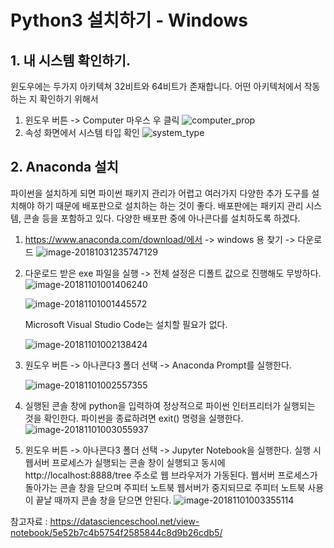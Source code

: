 # **Python3 설치하기 - Windows**

## 1. 내 시스템 확인하기.

윈도우에는 두가지 아키텍쳐 32비트와 64비트가 존재합니다. 어떤 아키텍처에서 작동하는 지 확인하기 위해서 

1. 윈도우 버튼 -> Computer 마우스 우 클릭
   ![computer_prop](../misc/resource/computer_prop.jpg)
2. 속성 화면에서 시스템 타입 확인
   ![system_type](../misc/resource/system_type.jpg)

## 2. Anaconda 설치

파이썬을 설치하게 되면 파이썬 패키지 관리가 어렵고 여러가지 다양한 추가 도구를 설치해야 하기 때문에 배포판으로 설치하는 하는 것이 좋다. 배포판에는 패키지 관리 시스템, 콘솔 등을 포함하고 있다. 다양한 배포판 중에 아나콘다를 설치하도록 하겠다.

1. https://www.anaconda.com/download/에서 -> windows 용 찾기 -> 다운로드
  ![image-20181031235747129](../misc/resource/image-20181031235747129.png)

2. 다운로드 받은 exe 파일을 실행 -> 전체 설정은 디폴트 값으로 진행해도 무방하다.
   ![image-20181101001406240](../misc/resource/image-20181101001406240.png)

   ![image-20181101001445572](../misc/resource/image-20181101001445572.png)


   Microsoft Visual Studio Code는 설치할 필요가 없다.

   ![image-20181101002138424](../misc/resource/image-20181101002138424.png)

3. 원도우 버튼 -> 아나콘다3 폴더 선택 -> Anaconda Prompt를 실행한다.

   ![image-20181101002557355](../misc/resource/image-20181101002557355.png)

4. 실행된 콘솔 창에 python을 입력하여 정상적으로 파이썬 인터프리터가 실행되는 것을 확인한다.
   파이썬을 종료하려면 exit() 명령을 실행한다.
   ![image-20181101003055937](../misc/resource/image-20181101003055937.png)

5. 윈도우 버튼 -> 아나콘다3 폴더 선택 -> Jupyter Notebook을 실행한다.
   실행 시 웹서버 프로세스가 실행되는 콘솔 창이 실행되고 동시에 http://localhost:8888/tree 주소로 웹 브라우저가 가동된다. 
   웹서버 프로세스가 돌아가는 콘솔 창을 닫으며 주피터 노트북 웹서버가 중지되므로 주피터 노트북 사용이 끝날 때까지 콘솔 창을 닫으면 안된다.
   ![image-20181101003355114](../misc/resource/image-20181101003355114.png)





참고자료 : https://datascienceschool.net/view-notebook/5e52b7c4b5754f2585844c8d9b26cdb5/

